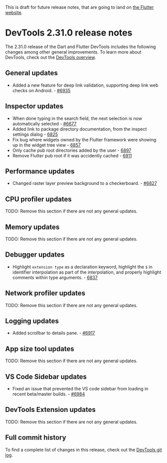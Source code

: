 This is draft for future release notes, that are going to land on
[the Flutter website](https://docs.flutter.dev/tools/devtools/release-notes).

# DevTools 2.31.0 release notes

The 2.31.0 release of the Dart and Flutter DevTools
includes the following changes among other general improvements.
To learn more about DevTools, check out the
[DevTools overview](https://docs.flutter.dev/tools/devtools/overview).

## General updates

* Added a new feature for deep link validation, supporting deep link web checks on Android. - [#6935](https://github.com/flutter/devtools/pull/6935)

## Inspector updates

* When done typing in the search field, the next selection is now automatically selected - [#6677](https://github.com/flutter/devtools/pull/6677)
* Added link to package directory documentation, from the inspect settings dialog - [6825](https://github.com/flutter/devtools/pull/6825)
* Fix bug where widgets owned by the Flutter framework were showing up in the widget tree view -
[6857](https://github.com/flutter/devtools/pull/6857)
* Only cache pub root directories added by the user - [6897](https://github.com/flutter/devtools/pull/6897)
* Remove Flutter pub root if it was accidently cached - [6911](https://github.com/flutter/devtools/pull/6911)

## Performance updates

* Changed raster layer preview background to a checkerboard. - [#6827](https://github.com/flutter/devtools/pull/6827)

## CPU profiler updates

TODO: Remove this section if there are not any general updates.

## Memory updates

TODO: Remove this section if there are not any general updates.

## Debugger updates

* Highlight `extension type` as a declaration keyword,
  highlight the `$` in identifier interpolation as part of the interpolation,
  and properly highlight comments within type arguments. - [6837](https://github.com/flutter/devtools/pull/6837)

## Network profiler updates

TODO: Remove this section if there are not any general updates.

## Logging updates

* Added scrollbar to details pane. - [#6917](https://github.com/flutter/devtools/pull/6917)

## App size tool updates

TODO: Remove this section if there are not any general updates.

## VS Code Sidebar updates

* Fixed an issue that prevented the VS code sidebar from loading in recent beta/master builds. - [#6984](https://github.com/flutter/devtools/pull/6984)

## DevTools Extension updates

TODO: Remove this section if there are not any general updates.

## Full commit history

To find a complete list of changes in this release, check out the
[DevTools git log](https://github.com/flutter/devtools/tree/v2.31.0).
